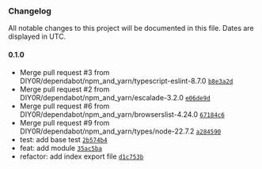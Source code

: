### Changelog

All notable changes to this project will be documented in this file. Dates are displayed in UTC.

#### 0.1.0

- Merge pull request #3 from DIY0R/dependabot/npm_and_yarn/typescript-eslint-8.7.0 [`b8e3a2d`](https://github.com/DIY0R/nestjs-file-graph/commit/b8e3a2dac1c5a1ac81416bed4ce4c9eb5c142619)
- Merge pull request #2 from DIY0R/dependabot/npm_and_yarn/escalade-3.2.0 [`e06de9d`](https://github.com/DIY0R/nestjs-file-graph/commit/e06de9d25ed076e63438c494d32ad977ea7567f4)
- Merge pull request #6 from DIY0R/dependabot/npm_and_yarn/browserslist-4.24.0 [`67184c6`](https://github.com/DIY0R/nestjs-file-graph/commit/67184c6f368237a3755f64d1cc3024add16857b4)
- Merge pull request #9 from DIY0R/dependabot/npm_and_yarn/types/node-22.7.2 [`a284590`](https://github.com/DIY0R/nestjs-file-graph/commit/a284590cdc7bd423a72e5d37d0d1c0b62acebb63)
- test: add base test [`2b574b4`](https://github.com/DIY0R/nestjs-file-graph/commit/2b574b4fa1c6a243af5b0f02d7d1f1db071653ee)
- feat: add module [`35ac5ba`](https://github.com/DIY0R/nestjs-file-graph/commit/35ac5ba448595e6252515a1072325e3bf91bb03b)
- refactor: add index export file [`d1c753b`](https://github.com/DIY0R/nestjs-file-graph/commit/d1c753b293e73b7bf74912e4b3008c66ecdccde6)
